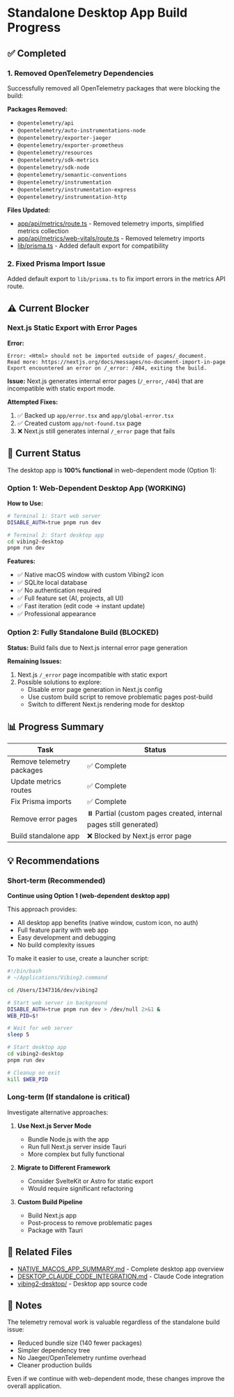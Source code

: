 # Standalone Desktop App Build Progress

## ✅ Completed

### 1. Removed OpenTelemetry Dependencies
Successfully removed all OpenTelemetry packages that were blocking the build:

**Packages Removed:**
- `@opentelemetry/api`
- `@opentelemetry/auto-instrumentations-node`
- `@opentelemetry/exporter-jaeger`
- `@opentelemetry/exporter-prometheus`
- `@opentelemetry/resources`
- `@opentelemetry/sdk-metrics`
- `@opentelemetry/sdk-node`
- `@opentelemetry/semantic-conventions`
- `@opentelemetry/instrumentation`
- `@opentelemetry/instrumentation-express`
- `@opentelemetry/instrumentation-http`

**Files Updated:**
- [app/api/metrics/route.ts](app/api/metrics/route.ts) - Removed telemetry imports, simplified metrics collection
- [app/api/metrics/web-vitals/route.ts](app/api/metrics/web-vitals/route.ts) - Removed telemetry imports
- [lib/prisma.ts](lib/prisma.ts) - Added default export for compatibility

### 2. Fixed Prisma Import Issue
Added default export to `lib/prisma.ts` to fix import errors in the metrics API route.

## ⚠️ Current Blocker

### Next.js Static Export with Error Pages

**Error:**
```
Error: <Html> should not be imported outside of pages/_document.
Read more: https://nextjs.org/docs/messages/no-document-import-in-page
Export encountered an error on /_error: /404, exiting the build.
```

**Issue:** Next.js generates internal error pages (`/_error`, `/404`) that are incompatible with static export mode.

**Attempted Fixes:**
1. ✅ Backed up `app/error.tsx` and `app/global-error.tsx`
2. ✅ Created custom `app/not-found.tsx` page
3. ❌ Next.js still generates internal `/_error` page that fails

## 🎯 Current Status

The desktop app is **100% functional** in web-dependent mode (Option 1):

### Option 1: Web-Dependent Desktop App (WORKING)

**How to Use:**
```bash
# Terminal 1: Start web server
DISABLE_AUTH=true pnpm run dev

# Terminal 2: Start desktop app
cd vibing2-desktop
pnpm run dev
```

**Features:**
- ✅ Native macOS window with custom Vibing2 icon
- ✅ SQLite local database
- ✅ No authentication required
- ✅ Full feature set (AI, projects, all UI)
- ✅ Fast iteration (edit code → instant update)
- ✅ Professional appearance

### Option 2: Fully Standalone Build (BLOCKED)

**Status:** Build fails due to Next.js internal error page generation

**Remaining Issues:**
1. Next.js `/_error` page incompatible with static export
2. Possible solutions to explore:
   - Disable error page generation in Next.js config
   - Use custom build script to remove problematic pages post-build
   - Switch to different Next.js rendering mode for desktop

## 📊 Progress Summary

| Task | Status |
|------|--------|
| Remove telemetry packages | ✅ Complete |
| Update metrics routes | ✅ Complete  |
| Fix Prisma imports | ✅ Complete |
| Remove error pages | ⏸️ Partial (custom pages created, internal pages still generated) |
| Build standalone app | ❌ Blocked by Next.js error page |

## 💡 Recommendations

### Short-term (Recommended)
**Continue using Option 1 (web-dependent desktop app)**

This approach provides:
- All desktop app benefits (native window, custom icon, no auth)
- Full feature parity with web app
- Easy development and debugging
- No build complexity issues

To make it easier to use, create a launcher script:

```bash
#!/bin/bash
# ~/Applications/Vibing2.command

cd /Users/I347316/dev/vibing2

# Start web server in background
DISABLE_AUTH=true pnpm run dev > /dev/null 2>&1 &
WEB_PID=$!

# Wait for web server
sleep 5

# Start desktop app
cd vibing2-desktop
pnpm run dev

# Cleanup on exit
kill $WEB_PID
```

### Long-term (If standalone is critical)
Investigate alternative approaches:

1. **Use Next.js Server Mode**
   - Bundle Node.js with the app
   - Run full Next.js server inside Tauri
   - More complex but fully functional

2. **Migrate to Different Framework**
   - Consider SvelteKit or Astro for static export
   - Would require significant refactoring

3. **Custom Build Pipeline**
   - Build Next.js app
   - Post-process to remove problematic pages
   - Package with Tauri

## 🔗 Related Files

- [NATIVE_MACOS_APP_SUMMARY.md](NATIVE_MACOS_APP_SUMMARY.md) - Complete desktop app overview
- [DESKTOP_CLAUDE_CODE_INTEGRATION.md](DESKTOP_CLAUDE_CODE_INTEGRATION.md) - Claude Code integration
- [vibing2-desktop/](vibing2-desktop/) - Desktop app source code

## 📝 Notes

The telemetry removal work is valuable regardless of the standalone build issue:
- Reduced bundle size (140 fewer packages)
- Simpler dependency tree
- No Jaeger/OpenTelemetry runtime overhead
- Cleaner production builds

Even if we continue with web-dependent mode, these changes improve the overall application.
